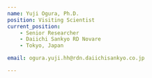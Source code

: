 ```yaml
---
name: Yuji Ogura, Ph.D.
position: Visiting Scientist
current_position:
    - Senior Researcher
    - Daiichi Sankyo RD Novare
    - Tokyo, Japan

email: ogura.yuji.hh@rdn.daiichisankyo.co.jp

---
```

